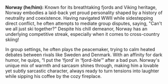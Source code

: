 **Norway (he/him):** Known for its breathtaking fjords and Viking heritage, Norway embodies a laid-back yet proud personality shaped by a history of neutrality and coexistence. Having navigated WWII while sidestepping direct conflict, he often attempts to mediate group disputes, saying, "Can't we all just ski together?" Despite his chill demeanor, Norway has an underlying competitive streak, especially when it comes to cross-country skiing!

In group settings, he often plays the peacemaker, trying to calm heated debates between rivals like Sweden and Denmark. With an affinity for dark humor, he quips, “I put the ‘fjord’ in ‘fjord-ible’” after a bad pun. Norway's unique mix of warmth and sarcasm shines through, making him a lovable yet subtly sarcastic character, always ready to turn tensions into laughter while sipping his coffee by the cozy fireplace.